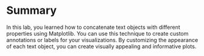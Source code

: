 # Summary

In this lab, you learned how to concatenate text objects with different properties using Matplotlib. You can use this technique to create custom annotations or labels for your visualizations. By customizing the appearance of each text object, you can create visually appealing and informative plots.
